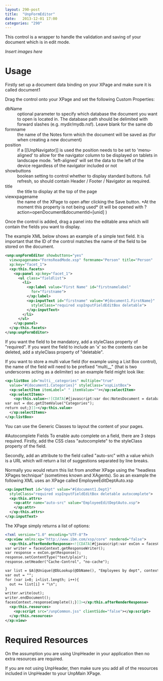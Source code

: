 ```yaml
---
layout: 290-post
title:  "UnpFormEditor"
date:   2013-12-01 17:00
categories: "290"
---
```


This control is a wrapper to handle the validation and saving of your document which is in edit mode.

*Insert images here*

# Usage

Firstly set up a document data binding on your XPage and make sure it is called document1

Drag the control onto your XPage and set the following Custom Properties:

<dl class="dl-horizontal">
  <dt>dbName</dt><dd>optional parameter to specify which database the document you want to open is located in. The database path should be delimited with forward slashes (e.g. mydir/mydb.nsf). Leave blank for the same db </dd>
  <dt>formname</dt><dd>the name of the Notes form which the document will be saved as (for when creating a new document)</dd>
  <dt>position</dt><dd>if a [[UnpNavigator]] is used the position needs to be set to 'menu-aligned' to allow for the navigator column to be displayed on tablets in landscape mode. 'left-aligned' will set the data to the left of the device regardless of the navigator included or not</dd>
  <dt>showbuttons</dt><dd>boolean setting to control whether to display standard buttons. 
full refresh, so should contain Header / Footer / Navigator as required.</dd>
  <dt>title</dt><dd>the title to display at the top of the page</dd>
  <dt>viewxpagename</dt><dd>the name of the XPage to open after clicking the Save button. *At the moment this property is not being used* (it will be opened with ?action=openDocument&documentId=[unid] )</dd>
</dl>

Once the control is added, drag a panel into the editable area which will contain the fields you want to display.

The example XML below shows an example of a simple text field. It is important that the ID of the control matches the name of the field to be stored on the document.

```xml
<unp:unpFormEditor showbuttons="yes"
  viewxpagename="FormsReadMode.xsp" formname="Person" title="Person"
  xp:key="facet_1">
  <xp:this.facets>
    <xp:panel xp:key="facet_1">
      <ul class="fieldlist">
        <li>
          <xp:label value="First Name" id="firstnamelabel"
            for="firstname">
          </xp:label>
          <xp:inputText id="firstname" value="#{document1.FirstName}"
            styleClass="required xspInputFieldEditBox deletable">
          </xp:inputText>
        </li>
      </ul>
    </xp:panel>
  </xp:this.facets>
</unp:unpFormEditor>
```

If you want the field to be mandatory, add a styleClass property of "required".
If you want the field to include an 'x' so the contents can be deleted, add a styleClass property of "deletable".

If you want to store a multi value field (for example using a List Box control), the name of the field will need to be prefixed "multi__" (that is two underscores acting as a delimiter) so an example field might look like:

```xml
<xp:listBox id="multi__categories" multiple="true"
  value="#{document1.Categories}" styleClass="xspListBox">
  <xp:selectItem itemLabel=" " itemValue=""></xp:selectItem>
  <xp:selectItems>
    <xp:this.value><![CDATA[#{javascript:var doc:NotesDocument = database.getView("MissionLookup").getFirstDocument();
var out = doc.getItemValue("Categories");
return out;}]]></xp:this.value>
  </xp:selectItems>
</xp:listBox>
```

You can use the Generic Classes to layout the content of your pages.

#Autocomplete Fields
To enable auto complete on a field, there are 3 steps required. Firstly, add the CSS class "autocomplete" to the styleClass property of the field.

Secondly, add an attribute to the field called "auto-src" with a value which is a URL which will return a list of suggestions separated by line breaks.

Normally you would return this list from another XPage using the "headless XPages technique" (sometimes known and XAgents). So as an example the following XML uses an XPage called EmployeeEditDeptAuto.xsp

```xml
<xp:inputText id="dept" value="#{document1.Dept}"
  styleClass="required xspInputFieldEditBox deletable autocomplete">
  <xp:this.attrs>
    <xp:attr name="auto-src" value="EmployeeEditDeptAuto.xsp">
    </xp:attr>
  </xp:this.attrs>
</xp:inputText>
```

The XPage simply returns a list of options:

```xml
<?xml version="1.0" encoding="UTF-8"?>
<xp:view xmlns:xp="http://www.ibm.com/xsp/core" rendered="false">
  <xp:this.afterRenderResponse><![CDATA[#{javascript:var exCon = facesContext.getExternalContext(); 
var writer = facesContext.getResponseWriter();
var response = exCon.getResponse();
response.setContentType("text/plain");
response.setHeader("Cache-Control", "no-cache");

var list = $A(@Unique(@DbLookup(@DbName(), "Employees by dept", context.getUrlParameter("q"), 1, "[PARTIALMATCH]"))).sort();
var out = "";
for (var i=0; i<list.length; i++){
  out += list[i] + "\n";  
}
writer.write(out);
writer.endDocument();
facesContext.responseComplete();}]]></xp:this.afterRenderResponse>
  <xp:this.resources>
    <xp:script src="/unpCommon.jss" clientSide="false"></xp:script>
  </xp:this.resources>
</xp:view>
```

# Required Resources
On the assumption you are using UnpHeader in your application then no extra resources are required.

If you are not using UnpHeader, then make sure you add all of the resources included in UnpHeader to your UnpMain XPage.